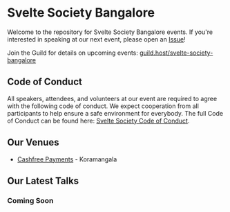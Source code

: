 # Svelte Society Bangalore

Welcome to the repository for Svelte Society Bangalore events. If you're interested in speaking at our next event, please open an [Issue](https://github.com/svelte-society/bangalore/issues/new/choose)!

Join the Guild for details on upcoming events: [guild.host/svelte-society-bangalore](https://guild.host/svelte-society-bangalore)

## Code of Conduct

All speakers, attendees, and volunteers at our event are required to agree with the following code of conduct. We expect cooperation from all participants to help ensure a safe environment for everybody. The full Code of Conduct can be found here: [Svelte Society Code of Conduct](https://github.com/sveltejs/community/blob/main/CODE_OF_CONDUCT.md).

## Our Venues

- [Cashfree Payments](https://www.cashfree.com/) - Koramangala

## Our Latest Talks

### Coming Soon
